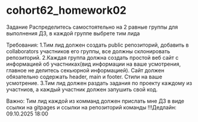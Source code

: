 # cohort62_homework02
Задание
Распределитесь самостоятельно на 2 равные группы для выполнения ДЗ, в каждой группе выбрете тим лида

Требования:
1.Тим лид должен создать public репозиторий, добавить в collaborators участников его группы, все должны склонировать репозиторий.
2.Каждая группа должна создать простой веб сайт с информацией об участниках(вид информации на ваше усмотрения, главное не делитесь секьюрной информацией). Сайт должен обязательно содержать header, main и footer. Стили на ваше усмотрение.
3.Тим лид должен раздать задания по проекту каждому из участниов, а каждый участник должен запушить свой код.

Важно: Тим лид каждой из комманд должен прислать мне ДЗ в виде ссылки на gitpages и ссылки на репозиторий команды
!!!Дедлайн: 09.10.2025 18:00
